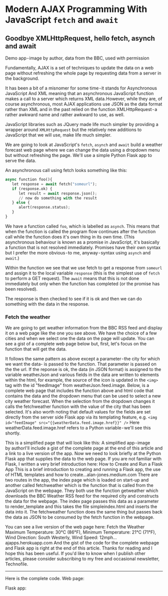 # Modern AJAX Programming With JavaScript ``fetch`` and ``await``

## Goodbye XMLHttpRequest, hello fetch, asynch and await

Demo app - image by author, data from the BBC, used with permission


Fundamentally, AJAX is a set of techniques to update the data on a web page without refreshing the whole page by requesting data from a server in the background.

It  has been a bit of a misnomer for some time - it stands for Asynchronous JavaScript And XML meaning that an asynchronous JavaScript function makes a call to a server which returns XML data. However, while they are, of course asynchronous, most AJAX applications use JSON as the data format rather than XML and in the past relied on the function XMLHttpRequest - a rather awkward name and rather awkward to use, as well.

JavaScript libraries such as JQuery made life much simpler by providing a wrapper around ``XMLHttpRequest`` but the relatively new additions to JavaScript that we will use, make life much simpler.

We are going to look at JavaScript's ``fetch``, ``asynch`` and ``await``  build a weather forecast web page where we can change the data using a dropdown menu but without refreshing the page. We'll use a simple Python Flask app to serve the data.

An asynchronous call using fetch looks something like this:
````Python
async function foo(){
   let response = await fetch("someurl");
   if (response.ok) {
      let result = await response.json();  
      // now do something with the result
   } else {
      alert(response.status);
   }
}
````

We have a function called ``foo``, which is labelled as ``asynch``. This means that when the function is called the program flow continues after the function call while the function does it's own thing in its own time. (This asynchronous behaviour is known as a promise in JavaScript, it's basically a function that is not resolved immediately. Promises have their own syntax but I prefer the more obvious - to me, anyway - syntax using ``asynch`` and ``await``.)

Within the function we see that we use fetch to get a response from ``someurl`` and assign it to the local variable ``response`` (this is the simplest use of ``fetch`` to perform a GET request). The ``await`` means that this is not done immediately but only when the function has completed (or the promise has been resolved).

The response is then checked to see if it is ok and then we can do something with the data in the response.

### Fetch the weather

We are going to get weather information from the BBC RSS feed and display it on a web page like the one you see above. We have the choice of a few cities and when we select one the data on the page will update.
You can see a gist of a complete web page below but, first, let's focus on the function that will get the data.

It follows the same pattern as above except a parameter - the city for which we want the data- is passed to the function. That parameter is passed on the the url. If the reponse is ok, the data (in JSON format) is assigned to the variable weatherJson and various fields in the data are written to elements within the html, for example, the source of the icon is updated in the ``<img>`` tag with the id "feedImage" from weatherJson.feed.image.
Below, is a complete web page that includes the function above and html code that contains the data and the dropdown menu that can be used to select a new city weather forecast. When the selection from the dropdown changes it calls the fetchweather function with the value of the city that has been selected.
It's also worth noting that default values for the fields are set directly from the server side Flask app via its templating feature, e.g.
``<img id="feedImage" src="{{weatherData.feed.image.href}}" />``
Here weatherData.feed.image.href refers to a Python variable - we'll see this shortly.

This is a simplified page that will look like this:
A simplified app - image by authorI'll include a gist of the complete page at the end of this article and a link to a live version of the app.
Now we need to look briefly at the Python Flask app that supplies the data to the web page. If you are not familiar with Flask, I written a very brief introduction here:
How to Create and Run a Flask App
This is a brief introduction to creating and running a Flask app, the use of HTML templates and how to create…alan-jones.medium.com
There are two routes in the app, the index page which is loaded on start-up and another called fetchweather which is the function that is called from the JavaScript on the webpage. They both use the function getweather which downloads the BBC Weather RSS feed for the required city and constructs the data for the webpage.
The index page passes this data as a parameter to render_template and this takes the file simpleindex.html and inserts the data into it.
The fetchweather function does the same thing but passes back the data as JSON to be consumed by the fetch function in the webpage.

You can see a live version of the web page here:
Fetch the Weather
Maximum Temperature: 30°C (86°F), Minimum Temperature: 21°C (71°F), Wind Direction: South Westerly, Wind Speed: 12mph…ajapps.herokuapp.com
And the gist of the code for the complete webpage and Flask app is right at the end of this article.
Thanks for reading and I hope this has been useful. If you'd like to know when I publish other articles, please consider subscribing to my free and occasional newsletter, Technofile.

---

Here is the complete code.
Web page:

Flask app: